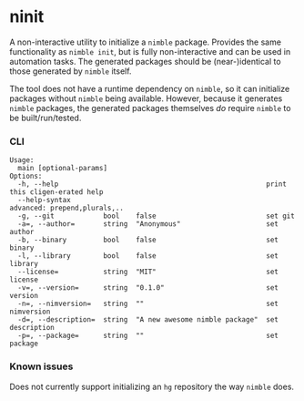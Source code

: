 # ninit

A non-interactive utility to initialize a `nimble` package. Provides the same functionality as `nimble init`, but is fully non-interactive and can be used in automation tasks. The generated packages should be (near-)identical to those generated by `nimble` itself.

The tool does not have a runtime dependency on `nimble`, so it can initialize packages without `nimble` being available. However, because it generates `nimble` packages, the generated packages themselves *do* require `nimble` to be built/run/tested.

### CLI

```
Usage:
  main [optional-params] 
Options:
  -h, --help                                                   print this cligen-erated help
  --help-syntax                                                advanced: prepend,plurals,..
  -g, --git            bool    false                           set git
  -a=, --author=       string  "Anonymous"                     set author
  -b, --binary         bool    false                           set binary
  -l, --library        bool    false                           set library
  --license=           string  "MIT"                           set license
  -v=, --version=      string  "0.1.0"                         set version
  -n=, --nimversion=   string  ""                              set nimversion
  -d=, --description=  string  "A new awesome nimble package"  set description
  -p=, --package=      string  ""                              set package
```

### Known issues

Does not currently support initializing an `hg` repository the way `nimble` does.